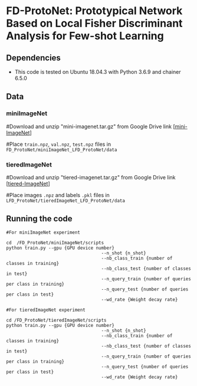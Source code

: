 # FD-ProtoNet: Prototypical Network Based on Local Fisher Discriminant Analysis for Few-shot Learning

## Dependencies
* This code is tested on Ubuntu 18.04.3 with Python 3.6.9 and chainer 6.5.0

## Data
### miniImageNet
#Download and unzip "mini-imagenet.tar.gz" from Google Drive link [[mini-ImageNet](https://drive.google.com/file/d/1DvYd7LMa0zvlqTM8oBdCWwQSxpZdf_D5/view?usp=sharing)]
 
#Place ``train.npz``, ``val.npz``, ``test.npz`` files in ``FD_ProtoNet/miniImageNet_LFD_ProtoNet/data``


### tieredImageNet
#Download and unzip "tiered-imagenet.tar.gz" from Google Drive link [[tiered-ImageNet](https://drive.google.com/file/d/1zz7bAYus7EeoMokwUQlLc3OY_eoII8B7/view?usp=sharing)]

#Place images ``.npz`` and labels ``.pkl`` files in ``LFD_ProtoNet/tieredImageNet_LFD_ProtoNet/data``

## Running the code

```
#For miniImageNet experiment

cd  /FD_ProtoNet/miniImageNet/scripts
python train.py --gpu {GPU device number}
                                    --n_shot {n_shot}
                                    --nb_class_train {number of classes in training}
                                    --nb_class_test {number of classes in test}
                                    --n_query_train {number of queries per class in training}
                                    --n_query_test {number of queries per class in test}
                                    --wd_rate {Weight decay rate}

#For tieredImageNet experiment

cd /FD_ProtoNet/tieredImageNet/scripts
python train.py --gpu {GPU device number}
                                    --n_shot {n_shot}
                                    --nb_class_train {number of classes in training}
                                    --nb_class_test {number of classes in test}
                                    --n_query_train {number of queries per class in training}
                                    --n_query_test {number of queries per class in test}
                                    --wd_rate {Weight decay rate}
```
